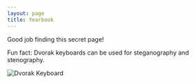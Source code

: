 ```yaml
---
layout: page
title: Yearbook
---
```


Good job finding this secret page!

Fun fact: Dvorak keyboards can be used for steganography and stenography.

![Dvorak Keyboard](/dvorak.png)


